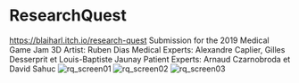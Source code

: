 # ResearchQuest

https://blaiharl.itch.io/research-quest
Submission for the 2019 Medical Game Jam
3D Artist: Ruben Dias
Medical Experts: Alexandre Caplier, Gilles Desserprit et Louis-Baptiste Jaunay
Patient Experts: Arnaud Czarnobroda et David Sahuc
![rq_screen01](https://i.postimg.cc/c12kvYXD/munch.png)
![rq_screen02](https://i.postimg.cc/K8Xn7YyD/environment.png)
![rq_screen03](https://i.postimg.cc/T1DKhrhM/virus.png)
